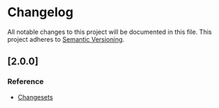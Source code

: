 ﻿# Changelog
All notable changes to this project will be documented in this file.
This project adheres to [Semantic Versioning](http://semver.org/).

## [2.0.0]
### Reference
 - [Changesets](http://windowsformsaero.codeplex.com/SourceControl/list/changesets)